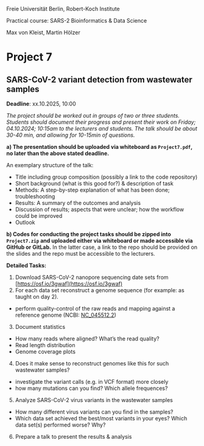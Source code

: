 Freie Universität Berlin, Robert-Koch Institute

Practical course: SARS-2 Bioinformatics & Data Science

Max von Kleist, Martin Hölzer

# Project 7

## SARS-CoV-2 variant detection from wastewater samples

**Deadline**: xx.10.2025, 10:00

*The project should be worked out in groups of two or three students. Students should document their progress and present their work on Friday; 04.10.2024; 10:15am to the lecturers and students. The talk should be about 30-40 min, and allowing for 10-15min of questions.*

**a) The presentation should be uploaded via whiteboard as `Project7.pdf`, no later than the above stated deadline.**

An exemplary structure of the talk: 
*	Title including group composition (possibly a link to the code repository)
*	Short background (what is this good for?) & description of task
*	Methods: A step-by-step explanation of what has been done; troubleshooting
*	Results: A summary of the outcomes and analysis
*	Discussion of results; aspects that were unclear; how the workflow could be improved 
*	Outlook

**b) Codes for conducting the project tasks should be zipped into `Project7.zip` and uploaded either via whiteboard or made accessible via GitHub or GitLab.** In the latter case, a link to the repo should be provided on the slides and the repo must be accessible to the lecturers.

**Detailed Tasks:**

1) Download SARS-CoV-2 nanopore sequencing date sets from [https://osf.io/3gwaf](https://osf.io/3gwaf) 
2) For each data set reconstruct a genome sequence (for example: as taught on day 2).
  * perform quality-control of the raw reads and mapping against a reference genome (NCBI: [NC_045512.2](https://www.ncbi.nlm.nih.gov/nuccore/NC_045512.2))
3) Document statistics 
  * How many reads where aligned? What’s the read quality?
  * Read length distribution
  * Genome coverage plots
4) Does it make sense to reconstruct genomes like this for such wastewater samples?
  * investigate the variant calls (e.g. in VCF format) more closely
  * how many mutations can you find? Which allele frequences? 
5) Analyze SARS-CoV-2 virus variants in the wastewater samples
  * How many different virus variants can you find in the samples?
  * Which data set achieved the best/most variants in your eyes? Which data set(s) performed worse? Why? 
6) Prepare a talk to present the results & analysis
